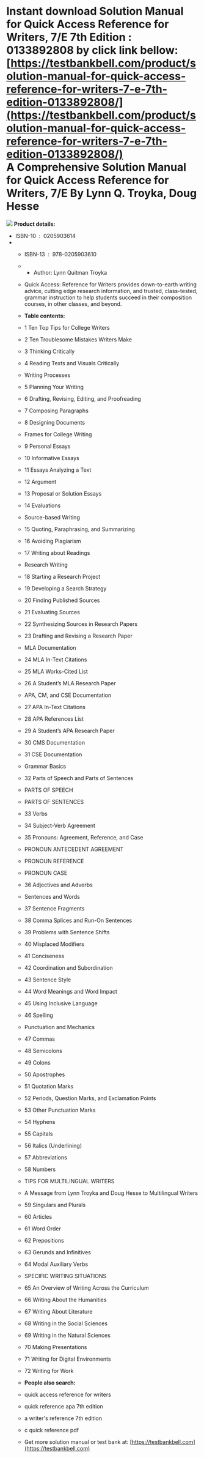 Instant download **Solution Manual for Quick Access Reference for Writers, 7/E 7th Edition : 0133892808** by click link bellow:  
[https://testbankbell.com/product/solution-manual-for-quick-access-reference-for-writers-7-e-7th-edition-0133892808/](https://testbankbell.com/product/solution-manual-for-quick-access-reference-for-writers-7-e-7th-edition-0133892808/)  
A Comprehensive Solution Manual for Quick Access Reference for Writers, 7/E By Lynn Q. Troyka, Doug Hesse
=========================================================================================================


![](https://testbankbell.com/wp-content/uploads/2023/05/0133892808-500x500-1-300x300.jpg)
**Product details:**
* ISBN-10 ‏ : ‎ 0205903614
* * ISBN-13 ‏ : ‎ 978-0205903610
  * * Author: Lynn Quitman Troyka
   
  * Quick Access: Reference for Writers provides down-to-earth writing advice, cutting edge research information, and trusted, class-tested, grammar instruction to help students succeed in their composition courses, in other classes, and beyond.
 
  * **Table contents:**
 
  * 1 Ten Top Tips for College Writers
  * 2 Ten Troublesome Mistakes Writers Make
  * 3 Thinking Critically
  * 4 Reading Texts and Visuals Critically
  * Writing Processes
  * 5 Planning Your Writing
  * 6 Drafting, Revising, Editing, and Proofreading
  * 7 Composing Paragraphs
  * 8 Designing Documents
  * Frames for College Writing
  * 9 Personal Essays
  * 10 Informative Essays
  * 11 Essays Analyzing a Text
  * 12 Argument
  * 13 Proposal or Solution Essays
  * 14 Evaluations
  * Source-based Writing
  * 15 Quoting, Paraphrasing, and Summarizing
  * 16 Avoiding Plagiarism
  * 17 Writing about Readings
  * Research Writing
  * 18 Starting a Research Project
  * 19 Developing a Search Strategy
  * 20 Finding Published Sources
  * 21 Evaluating Sources
  * 22 Synthesizing Sources in Research Papers
  * 23 Drafting and Revising a Research Paper
  * MLA Documentation
  * 24 MLA In-Text Citations
  * 25 MLA Works-Cited List
  * 26 A Student’s MLA Research Paper
  * APA, CM, and CSE Documentation
  * 27 APA In-Text Citations
  * 28 APA References List
  * 29 A Student’s APA Research Paper
  * 30 CMS Documentation
  * 31 CSE Documentation
  * Grammar Basics
  * 32 Parts of Speech and Parts of Sentences
  * PARTS OF SPEECH
  * PARTS OF SENTENCES
  * 33 Verbs
  * 34 Subject-Verb Agreement
  * 35 Pronouns: Agreement, Reference, and Case
  * PRONOUN ANTECEDENT AGREEMENT
  * PRONOUN REFERENCE
  * PRONOUN CASE
  * 36 Adjectives and Adverbs
  * Sentences and Words
  * 37 Sentence Fragments
  * 38 Comma Splices and Run-On Sentences
  * 39 Problems with Sentence Shifts
  * 40 Misplaced Modifiers
  * 41 Conciseness
  * 42 Coordination and Subordination
  * 43 Sentence Style
  * 44 Word Meanings and Word Impact
  * 45 Using Inclusive Language
  * 46 Spelling
  * Punctuation and Mechanics
  * 47 Commas
  * 48 Semicolons
  * 49 Colons
  * 50 Apostrophes
  * 51 Quotation Marks
  * 52 Periods, Question Marks, and Exclamation Points
  * 53 Other Punctuation Marks
  * 54 Hyphens
  * 55 Capitals
  * 56 Italics (Underlining)
  * 57 Abbreviations
  * 58 Numbers
  * TIPS FOR MULTILINGUAL WRITERS
  * A Message from Lynn Troyka and Doug Hesse to Multilingual Writers
  * 59 Singulars and Plurals
  * 60 Articles
  * 61 Word Order
  * 62 Prepositions
  * 63 Gerunds and Infinitives
  * 64 Modal Auxiliary Verbs
  * SPECIFIC WRITING SITUATIONS
  * 65 An Overview of Writing Across the Curriculum
  * 66 Writing About the Humanities
  * 67 Writing About Literature
  * 68 Writing in the Social Sciences
  * 69 Writing in the Natural Sciences
  * 70 Making Presentations
  * 71 Writing for Digital Environments
  * 72 Writing for Work
 
  * **People also search:**
 
  * quick access reference for writers
 
  * quick reference apa 7th edition
 
  * a writer's reference 7th edition
 
  * c quick reference pdf
  *  Get more solution manual or test bank at: [https://testbankbell.com](https://testbankbell.com)
